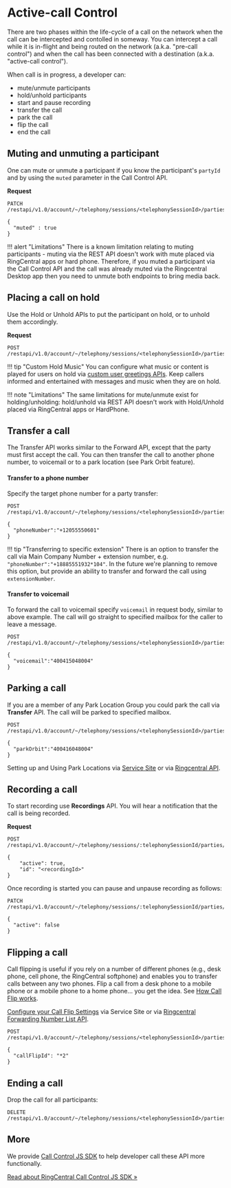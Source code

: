 # Active-call Control

There are two phases within the life-cycle of a call on the network when the call can be intercepted and contolled in someway. You can intercept a call while it is in-flight and being routed on the network (a.k.a. "pre-call control") and when the call has been connected with a destination (a.k.a. "active-call control").

When call is in progress, a developer can:

* mute/unmute participants
* hold/unhold participants
* start and pause recording
* transfer the call
* park the call
* flip the call
* end the call

## Muting and unmuting a participant

One can mute or unmute a participant if you know the participant's `partyId` and by using the `muted` parameter in the Call Control API.

**Request**

```http
PATCH /restapi/v1.0/account/~/telephony/sessions/<telephonySessionId>/parties/<partyId>

{
  "muted" : true
}
```

!!! alert "Limitations"
    There is a known limitation relating to muting participants - muting via the REST API doesn't work with mute placed via RingCentral apps or hard phone. Therefore, if you muted a participant via the Call Control API and the call was already muted via the Ringcentral Desktop app then you need to unmute both endpoints to bring media back.

## Placing a call on hold

Use the Hold or Unhold APIs to put the participant on hold, or to unhold them accordingly. 

**Request**

```http
POST /restapi/v1.0/account/~/telephony/sessions/<telephonySessionId>/parties/<partyId>/hold
```

!!! tip "Custom Hold Music"
    You can configure what music or content is played for users on hold via [custom user greetings APIs](https://developers.ringcentral.com/api-reference/Rule-Management/createCustomUserGreeting). Keep callers informed and entertained with messages and music when they are on hold.

!!! note "Limitations"
    The same limitations for mute/unmute exist for holding/unholding: hold/unhold via REST API doesn't work with Hold/Unhold placed via RingCentral apps or HardPhone.

## Transfer a call

The Transfer API works similar to the Forward API, except that the party must first accept the call. You can then transfer the call to another phone number, to voicemail or to a park location (see Park Orbit feature).

#### Transfer to a phone number

Specify the target phone number for a party transfer:

```
POST /restapi/v1.0/account/~/telephony/sessions/<telephonySessionId>/parties/<partyId>/transfer

{
  "phoneNumber":"+12055550601"
}
```

!!! tip "Transferring to specific extension"
    There is an option to transfer the call via Main Company Number + extension number, e.g. `"phoneNumber":"+18885551932*104"`. In the future we're planning to remove this option, but provide an ability to transfer and forward the call using `extensionNumber`.

#### Transfer to voicemail

To forward the call to voicemail specify `voicemail` in request body, similar to above example. The call will go straight to specified mailbox for the caller to leave a message.

```http
POST /restapi/v1.0/account/~/telephony/sessions/<telephonySessionId>/parties/<partyId>/transfer

{
  "voicemail":"400415048004"
}
```

## Parking a call

If you are a member of any Park Location Group you could park the call via **Transfer** API. The call will be parked to specified mailbox.

```http
POST /restapi/v1.0/account/~/telephony/sessions/<telephonySessionId>/parties/<partyId>/transfer

{
  "parkOrbit":"400416048004"
}
```

Setting up and Using Park Locations via [Service Site](https://support.ringcentral.com/s/article/8355) or via [Ringcentral API](https://developers.ringcentral.com/api-docs/latest/index.html#!#RefParkLocationUsers.html).

## Recording a call

To start recording use **Recordings** API. You will hear a notification that the call is being recorded.

**Request**

```http
POST /restapi/v1.0/account/~/telephony/sessions/:telephonySessionId/parties/:partyId/recordings

{
    "active": true,
    "id": "<recordingId>"
}
```

Once recording is started you can pause and unpause recording as follows:

```
PATCH /restapi/v1.0/account/~/telephony/sessions/:telephonySessionId/parties/:partyId/recordings/:recordingId

{
  "active": false
}
```

## Flipping a call 

Call flipping is useful if you rely on a number of different phones (e.g., desk phone, cell phone, the RingCentral softphone) and enables you to transfer calls between any two phones. Flip a call from a desk phone to a mobile phone or a mobile phone to a home phone... you get the idea. See [How Call Flip works](https://www.ringcentral.com/office/features/call-flip/overview.html).

[Configure your Call Flip Settings](https://support.ringcentral.com/s/article/Calling-Features-How-to-use-Call-Flip-for-instant-call-forwarding) via Service Site or via [Ringcentral Forwarding Number List API](https://developers.ringcentral.com/api-docs/latest/index.html#!#RefExtensionForwardingNumbers.html).

```
POST /restapi/v1.0/account/~/telephony/sessions/<telephonySessionId>/parties/<partyId>/flip

{
  "callFlipId": "*2"
}
```

## Ending a call

Drop the call for all participants:

```
DELETE /restapi/v1.0/account/~/telephony/sessions/<telephonySessionId>/parties/<partyId>
```

## More

We provide [Call Control JS SDK](https://github.com/ringcentral/ringcentral-call-control-js) to help developer call these API more functionally.

<a class="btn btn-primary" href="https://github.com/ringcentral/ringcentral-call-control-js">Read about RingCentral Call Control JS SDK &raquo;</a>
